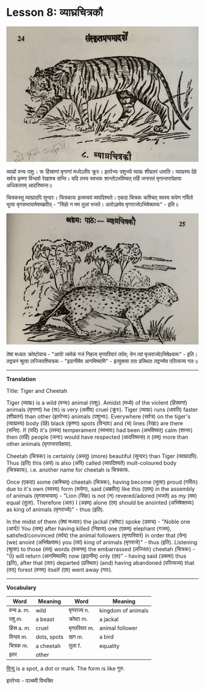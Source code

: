 # Lesson 8: व्याघ्रचित्रकौ

![Picture of a tiger](./images/r1l8a.jpg)

व्याघ्रो वन्यः पशुः। सः हिंस्राणां मृगाणां मध्येऽतीव क्रूरः। इतरेभ्यः पशुभ्यो व्याघ्रः शीघ्रतरं धावति। व्याघ्रस्य देहे सर्वत्र कृष्णा विन्दवो रेखाश्च सन्ति। यदि तस्य स्वभावः शान्तोऽभविष्यत् तर्हि जनास्तं मृगान्तरापेक्षया अधिकतरम् आदरिष्यन्त॥

चित्रकस्तु व्याघ्रादपि सुन्दरः। चित्रकायः इत्यप्ययं व्यपदिश्यते। एकदा चित्रकः कश्चित् स्वस्य रूपेण गर्वितो भूत्वा मृगसभायामेवमब्रवीत् - "सिंहो न मम तुलां भजते। अतोऽहमेव मृगराज्येऽभिषेक्तव्यः" - इति॥

![Picture of a cheetah](./images/r1l8b.jpg)

तेषां मध्यतः क्रोष्टोवाच - "आर्य! त्वमेकं गजं निहत्य मृगपरिवारं तर्पय; येन त्वां मृजराज्येऽभिषेक्ष्यामः" - इति। तद्वचनं श्रूत्वा लज्जितश्चित्रकः - "इदानीमेव आगमिष्यामि" - इत्युक्त्वा ततः प्रस्थितः तद्वनमेव परित्यज्य गतः॥

---

**Translation**

Title: Tiger and Cheetah

Tiger (व्याघ्रः) is a wild (वन्यः) animal (पशुः). Amidst (मध्ये) of the violent (हिंस्राणां) animals (मृगाणां) he (सः) is very (अतीव) cruel (क्रूरः). Tiger (व्याघ्रः) runs (धावति) faster (शीघ्रतरं) than other (इतरेभ्यः) animals (पशुभ्यः). Everywhere (सर्वत्र) on the tiger's (व्याघ्रस्य) body (देहे) black (कृष्णा) spots (विन्दवः) and (च) lines (रेखाः) are there (सन्ति). If (यदि) it's (तस्य) temperament (स्वभावः) had been (अभविष्यत्) calm (शान्तः) then (तर्हि) people (जनाः) would have respected (आदरिष्यन्त) it (तम्) more than other animals (मृगान्तरापेक्षया).

Cheetah (चित्रकः) is certainly (अस्तु) (more) beautiful (सुन्दरः) than Tiger (व्याघ्रादपि). Thus (इति) this (अयं) is  also (अपि) called (व्यपदिश्यते) mult-coloured body (चित्रकायः). i.e. another name for cheetah is चित्रकायः.

Once (एकदा) some (कश्चित्) cheetah (चित्रकः), having become (भूत्वा) proud (गर्वितः) due to it's own (स्वस्य) form (रूपेण), said (अब्रवीत्) like this (एवम्) in the assembly of animals (मृगसभायाम्) - "Lion (सिंहः) is not (न) revered/adored (भजते) as my (मम) equal (तुला). Therefore (अतः) I (अहम्) alone (एव) should be anointed (अभिषेक्तव्यः) as king of animals (मृगराज्ये)" - thus (इति).

In the midst of them (तेषां मध्यतः) the jackal (क्रोष्टः) spoke (उवाच) - "Noble one (आर्य)!  You (त्वम्) after having killed (निहत्य) one (एकम्) elephant (गजम्), satisfed/convinced (तर्पय) the animal followers (मृगपरिवारं) in order that (येन) (we) anoint (अभिषेक्ष्यामः) you (त्वां) king of animals (मृगराजे)" - thus (इति). Listening (श्रुत्वा) to those (तत्) words (वचनम्) the embarrassed (लज्जितः) cheetah (चित्रकः) - "(I) will return (आगमिष्यामि) now (इदानीम्) only (एव)" - having said (उक्त्वा) thus (इति), after that (ततः) departed (प्रस्थितः) (and) having abandoned (परित्यज्य) that (तत्) forest (वनम्) itself (एव) went away (गतः).

---

**Vocabulary**

| Word | Meaning | Word | Meaning |
| --- | --- | --- | --- | 
| वन्य  a. m. | wild | मृगराज्य n. | kingdom of animals |
| पशु m. | a beast | क्रोष्टा m. | a jackal |
| हिंस्र a. m. | cruel | मृगपरिवार m. | animal follower |
| विन्दव m. | dots, spots | खग m. | a bird |
| चित्रक m. | a cheetah | तुला f. | equality |
| इतर | other |

[विन्दु](https://kosha.sanskrit.today/word/sa/vindu?q=%E0%A4%B5%E0%A4%BF%E0%A4%A8%E0%A5%8D%E0%A4%A6%E0%A4%B5%E0%A4%83) is a spot, a dot or mark. The form is like गुरु.

इतरेभ्यः -  पञ्चमी विभक्ति